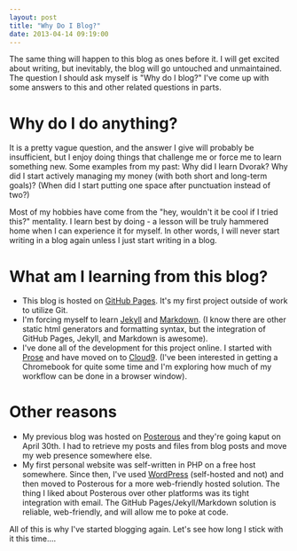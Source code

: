 ```yaml
---
layout: post
title: "Why Do I Blog?"
date: 2013-04-14 09:19:00
---
```


The same thing will happen to this blog as ones before it. I will get excited about writing, but inevitably, the blog will go untouched and unmaintained. The question I should ask myself is "Why do I blog?" I've come up with some answers to this and other related questions in parts.

# Why do I do anything?
It is a pretty vague question, and the answer I give will probably be insufficient, but I enjoy doing things that challenge me or force me to learn something new. Some examples from my past: Why did I learn Dvorak? Why did I start actively managing my money (with both short and long-term goals)? (When did I start putting one space after punctuation instead of two?)

Most of my hobbies have come from the "hey, wouldn't it be cool if I tried this?" mentality. I learn best by doing - a lesson will be truly hammered home when I can experience it for myself. In other words, I will never start writing in a blog again unless I just start writing in a blog.

# What am I learning from this blog?
* This blog is hosted on [GitHub Pages](http://pages.github.com/). It's my first project outside of work to utilize Git.
* I'm forcing myself to learn [Jekyll](http://jekyllrb.com/) and [Markdown](http://daringfireball.net/projects/markdown/). (I know there are other static html generators and formatting syntax, but the integration of GitHub Pages, Jekyll, and Markdown is awesome).
* I've done all of the development for this project online. I started with [Prose](http://prose.io) and have moved on to [Cloud9](http://c9.io). (I've been interested in getting a Chromebook for quite some time and I'm exploring how much of my workflow can be done in a browser window).

# Other reasons
* My previous blog was hosted on [Posterous](http://en.wikipedia.org/wiki/Posterous) and they're going kaput on April 30th. I had to retrieve my posts and files from blog posts and move my web presence somewhere else.
* My first personal website was self-written in PHP on a free host somewhere. Since then, I've used [WordPress](http://wordpress.org/) (self-hosted and not) and then moved to Posterous for a more web-friendly hosted solution. The thing I liked about Posterous over other platforms was its tight integration with email. The GitHub Pages/Jekyll/Markdown solution is reliable, web-friendly, and will allow me to poke at code.

All of this is why I've started blogging again. Let's see how long I stick with it this time....